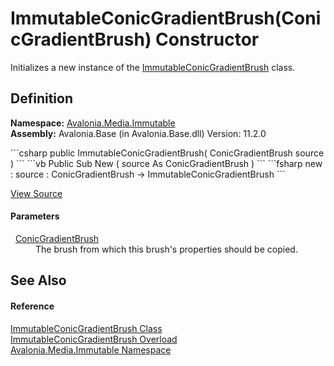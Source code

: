 # ImmutableConicGradientBrush(ConicGradientBrush) Constructor


Initializes a new instance of the <a href="T_Avalonia_Media_Immutable_ImmutableConicGradientBrush">ImmutableConicGradientBrush</a> class.



## Definition
**Namespace:** <a href="N_Avalonia_Media_Immutable">Avalonia.Media.Immutable</a>  
**Assembly:** Avalonia.Base (in Avalonia.Base.dll) Version: 11.2.0

<Tabs groupId="api-code-preview">
<TabItem value="csharp" label="C#">
```csharp
public ImmutableConicGradientBrush(
	ConicGradientBrush source
)
```
</TabItem>
<TabItem value="vb" label="VB">
```vb
Public Sub New ( 
	source As ConicGradientBrush
)
```
</TabItem>
<TabItem value="fsharp" label="F#">
```fsharp
new : 
        source : ConicGradientBrush -> ImmutableConicGradientBrush
```
</TabItem>
</Tabs>



<a href="https://github.com/AvaloniaUI/Avalonia/tree/master/src/Avalonia.Base/Media/Immutable/ImmutableConicGradientBrush.cs#L39" title="View the source code">View Source</a>



#### Parameters
<dl><dt>  <a href="T_Avalonia_Media_ConicGradientBrush">ConicGradientBrush</a></dt><dd>The brush from which this brush's properties should be copied.</dd></dl>

## See Also


#### Reference
<a href="T_Avalonia_Media_Immutable_ImmutableConicGradientBrush">ImmutableConicGradientBrush Class</a>  
<a href="Overload_Avalonia_Media_Immutable_ImmutableConicGradientBrush__ctor">ImmutableConicGradientBrush Overload</a>  
<a href="N_Avalonia_Media_Immutable">Avalonia.Media.Immutable Namespace</a>  
